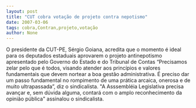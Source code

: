 ```yaml
---
layout: post
title: "CUT cobra votação de projeto contra nepotismo"
date: 2007-03-06
tags: cobra,Contran,projeto,votação
author: None
---
```

O presidente da CUT-PE, Sérgio Goiana, acredita que o momento é ideal para os deputados estaduais aprovarem o projeto antinepotismo apresentado pelo Governo do Estado e do Tribunal de Contas
“Precisamos zelar pelo que é todos, visando atender aos princípios e valores fundamentais que devem nortear a boa gestão administrativa. É preciso dar um passo fundamental no rompimento de uma prática arcaica, onerosa e de muito ultrapassada”, diz o sindicalista.
\"A Asssembléia Legislativa precisa avançar e, sem dúvida alguma, contará com o amplo reconhecimento da opinião pública\" assinalou o sindicalista. 